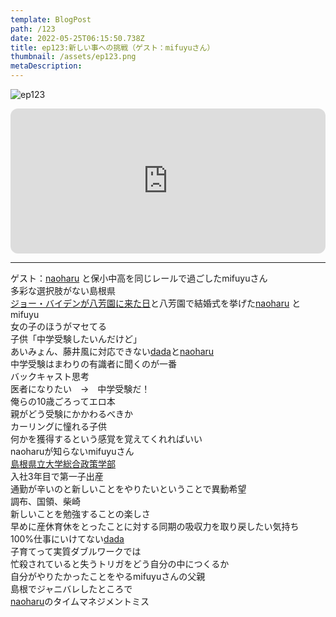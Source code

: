 ```yaml
---
template: BlogPost
path: /123
date: 2022-05-25T06:15:50.738Z
title: ep123:新しい事への挑戦（ゲスト：mifuyuさん）
thumbnail: /assets/ep123.png
metaDescription:
---
```

![ep123](/assets/ep123.png)


<iframe style="border-radius:12px" src="https://open.spotify.com/embed/episode/22rcrQea467XrmxxouKLnn?utm_source=generator" width="100%" height="232" frameBorder="0" allowfullscreen="" allow="autoplay; clipboard-write; encrypted-media; fullscreen; picture-in-picture"></iframe>

***

ゲスト：[naoharu](https://twitter.com/naoharu)  と保小中高を同じレールで過ごしたmifuyuさん  
多彩な選択肢がない島根県  
[ジョー・バイデンが八芳園に来た日](https://ja.wikipedia.org/wiki/%E5%85%AB%E8%8A%B3%E5%9C%92)と八芳園で結婚式を挙げた[naoharu](https://twitter.com/naoharu)  とmifuyu  
女の子のほうがマセてる    
子供「中学受験したいんだけど」  
あいみょん、藤井風に対応できない[dada](https://twitter.com/dada_ism)と[naoharu](https://twitter.com/naoharu)  
中学受験はまわりの有識者に聞くのが一番  
バックキャスト思考  
医者になりたい　→　中学受験だ！  
俺らの10歳ごろってエロ本  
親がどう受験にかかわるべきか  
カーリングに憧れる子供  
何かを獲得するという感覚を覚えてくれればいい  
naoharuが知らないmifuyuさん  
[島根県立大学総合政策学部](https://hamada.u-shimane.ac.jp/department/sogoseisaku/)  
入社3年目で第一子出産  
通勤が辛いのと新しいことをやりたいということで異動希望  
調布、国領、柴崎  
新しいことを勉強することの楽しさ  
早めに産休育休をとったことに対する同期の吸収力を取り戻したい気持ち  
100%仕事にいけてない[dada](https://twitter.com/dada_ism)  
子育てって実質ダブルワークでは  
忙殺されていると失うトリガをどう自分の中につくるか  
自分がやりたかったことをやるmifuyuさんの父親  
島根でジャニバレしたところで  
[naoharu](https://twitter.com/naoharu)のタイムマネジメントミス  





